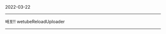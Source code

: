 2022-03-22

---------
배포!!
wetubeReloadUploader

---------------------------------------------------------------------------------------------------------------------------